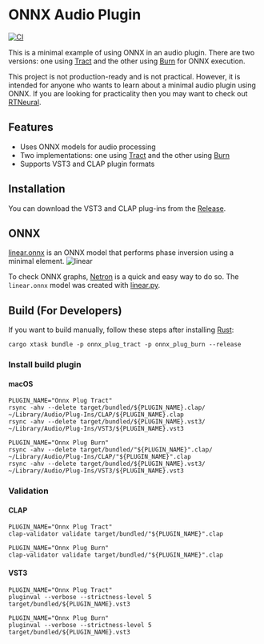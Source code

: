 # ONNX Audio Plugin

[![CI](https://github.com/AkiyukiOkayasu/onnx_audio_plugin/actions/workflows/ci.yaml/badge.svg)](https://github.com/AkiyukiOkayasu/onnx_audio_plugin/actions/workflows/ci.yaml)

This is a minimal example of using ONNX in an audio plugin. There are two versions: one using [Tract](https://github.com/sonos/tract) and the other using [Burn](https://github.com/tracel-ai/burn) for ONNX execution.  

This project is not production-ready and is not practical. However, it is intended for anyone who wants to learn about a minimal audio plugin using ONNX. If you are looking for practicality then you may want to check out [RTNeural](https://github.com/jatinchowdhury18/RTNeural).

## Features

- Uses ONNX models for audio processing
- Two implementations: one using [Tract](https://github.com/sonos/tract) and the other using [Burn](https://github.com/tracel-ai/burn)
- Supports VST3 and CLAP plugin formats

## Installation

You can download the VST3 and CLAP plug-ins from the [Release](https://github.com/AkiyukiOkayasu/onnx_audio_plugin/releases/latest).

## ONNX

[linear.onnx](onnx/linear/linear.onnx) is an ONNX model that performs phase inversion using a minimal element.
![linear](https://github.com/user-attachments/assets/a168945b-0c7a-4094-ab4d-16021af70c82)

To check ONNX graphs, [Netron](https://netron.app/) is a quick and easy way to do so. The `linear.onnx` model was created with [linear.py](onnx/linear/linear.py).

## Build (For Developers)

If you want to build manually, follow these steps after installing [Rust](https://rustup.rs/):

```shell
cargo xtask bundle -p onnx_plug_tract -p onnx_plug_burn --release
```

### Install build plugin

#### macOS

```shell
PLUGIN_NAME="Onnx Plug Tract"
rsync -ahv --delete target/bundled/${PLUGIN_NAME}.clap/ ~/Library/Audio/Plug-Ins/CLAP/${PLUGIN_NAME}.clap
rsync -ahv --delete target/bundled/${PLUGIN_NAME}.vst3/ ~/Library/Audio/Plug-Ins/VST3/${PLUGIN_NAME}.vst3
```

```shell
PLUGIN_NAME="Onnx Plug Burn"
rsync -ahv --delete target/bundled/"${PLUGIN_NAME}".clap/ ~/Library/Audio/Plug-Ins/CLAP/"${PLUGIN_NAME}".clap
rsync -ahv --delete target/bundled/${PLUGIN_NAME}.vst3/ ~/Library/Audio/Plug-Ins/VST3/${PLUGIN_NAME}.vst3
```

### Validation

#### CLAP

```shell
PLUGIN_NAME="Onnx Plug Tract"
clap-validator validate target/bundled/"${PLUGIN_NAME}".clap
```

```shell
PLUGIN_NAME="Onnx Plug Burn"
clap-validator validate target/bundled/"${PLUGIN_NAME}".clap
```

#### VST3

```shell
PLUGIN_NAME="Onnx Plug Tract"
pluginval --verbose --strictness-level 5 target/bundled/${PLUGIN_NAME}.vst3
```

```shell
PLUGIN_NAME="Onnx Plug Burn"
pluginval --verbose --strictness-level 5 target/bundled/${PLUGIN_NAME}.vst3
```
